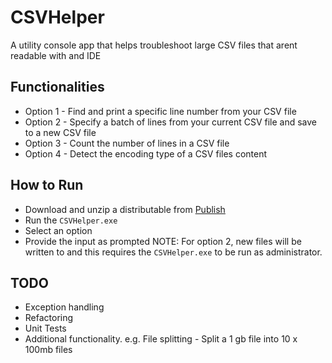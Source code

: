 # CSVHelper
A utility console app that helps troubleshoot large CSV files that arent readable with and IDE

## Functionalities
- Option 1 - Find and print a specific line number from your CSV file
- Option 2 - Specify a batch of lines from your current CSV file and save to a new CSV file
- Option 3 - Count the number of lines in a CSV file
- Option 4 - Detect the encoding type of a CSV files content

## How to Run
- Download and unzip a distributable from [Publish](/Publish)
- Run the `CSVHelper.exe`
- Select an option
- Provide the input as prompted
NOTE: For option 2, new files will be written to and this requires the `CSVHelper.exe` to be run as administrator.

## TODO
- Exception handling
- Refactoring
- Unit Tests
- Additional functionality. e.g. File splitting - Split a 1 gb file into 10 x 100mb files
